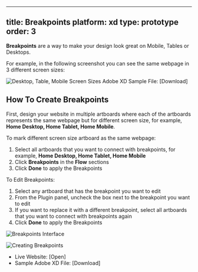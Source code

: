 
---
title: Breakpoints
platform: xd
type: prototype
order: 3
---
**Breakpoints** are a way to make your design look great on Mobile, Tables or Desktops.

For example, in the following screenshot you can see the same webpage in 3 different screen sizes:

![Desktop, Table, Mobile Screen Sizes](http://f.cl.ly/items/083r1n3B1w0N0M1Z002B/[999cb7e58023ed879117ab45e02305cb]_Breakpoints%20example.png)
Adobe XD Sample File: [Download]

## How To Create Breakpoints

First, design your website in multiple artboards where each of the artboards represents the same webpage but for different screen size, for example, **Home Desktop, Home Tablet, Home Mobile**.


To mark different screen size artboard as the same webpage:

1. Select all artboards that you want to connect with breakpoints, for example, **Home Desktop, Home Tablet, Home Mobile**
2. Click **Breakpoints** in the **Flow** sections
3. Click **Done** to apply the Breakpoints

To Edit Breakpoints:
1. Select any artboard that has the breakpoint you want to edit
2. From the Plugin panel, uncheck the box next to the breakpoint you want to edit
3. If you want to replace it with a different breakpoint, select all artboards that you want to connect with breakpoints again
4. Click **Done** to apply the Breakpoints



![Breakpoints Interface](http://f.cl.ly/items/2U2r3d173Y2q1l1c1v2d/Breakpoints.png)

![Creating Breakpoints](http://f.cl.ly/items/021h2P400r3q1R093T2x/[6bebb77359d2f499eb7f0c2323afa0b5]_Breakpoints.gif)
* Live Website: [Open]
* Sample Adobe XD File: [Download]
